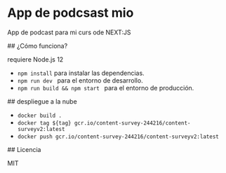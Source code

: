 # App de podcsast mio 

App de podcast para mi curs ode NEXT:JS



## ¿Cómo funciona?

requiere Node.js 12 

* `npm install` para instalar las dependencias. 
* `npm run dev ` para el entorno de desarrollo. 
* `npm run build && npm start ` para el entorno de producción.


## despliegue a la nube 
* `docker build .`
* `docker tag ${tag} gcr.io/content-survey-244216/content-surveyv2:latest`
* `docker push gcr.io/content-survey-244216/content-surveyv2:latest`

 

## Licencia

MIT

